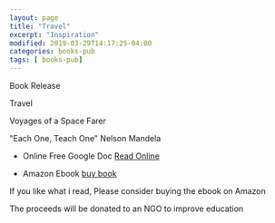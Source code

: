 ```yaml
---
layout: page
title: "Travel"
excerpt: "Inspiration"
modified: 2019-03-29T14:17:25-04:00
categories: books-pub
tags: [ books-pub]
---
```



Book Release

Travel

Voyages of a Space Farer

"Each One, Teach One"
Nelson Mandela


* Online Free Google Doc
[Read Online](https://docs.google.com/document/d/1hZmI0NQe5Bhu425iT4O220xIw9hhiCJg0ZS41VWdA4U/edit?usp=sharing)

* Amazon Ebook [buy book](https://amzn.to/2FJYONr)

If you like what i read, Please consider buying the ebook on Amazon

The proceeds will be donated to an NGO to improve education
